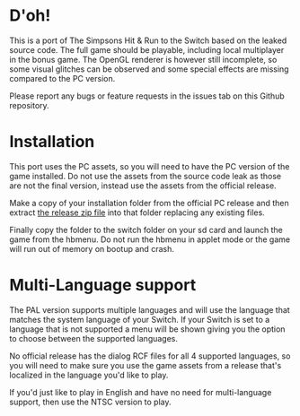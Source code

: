 # D'oh!

This is a port of The Simpsons Hit & Run to the Switch based on the leaked source code. The full game should be playable, including local multiplayer in the bonus game. The OpenGL renderer is however still incomplete, so some visual glitches can be observed and some special effects are missing compared to the PC version.

Please report any bugs or feature requests in the issues tab on this Github repository.

# Installation

This port uses the PC assets, so you will need to have the PC version of the game installed. Do not use the assets from the source code leak as those are not the final version, instead use the assets from the official release.

Make a copy of your installation folder from the official PC release and then extract [the release zip file](https://github.com/ZenoArrows/The-Simpsons-Hit-and-Run/releases) into that folder replacing any existing files.

Finally copy the folder to the switch folder on your sd card and launch the game from the hbmenu. Do not run the hbmenu in applet mode or the game will run out of memory on bootup and crash.

# Multi-Language support

The PAL version supports multiple languages and will use the language that matches the system language of your Switch. If your Switch is set to a language that is not supported a menu will be shown giving you the option to choose between the supported languages.

No official release has the dialog RCF files for all 4 supported languages, so you will need to make sure you use the game assets from a release that's localized in the language you'd like to play.

If you'd just like to play in English and have no need for multi-language support, then use the NTSC version to play.
